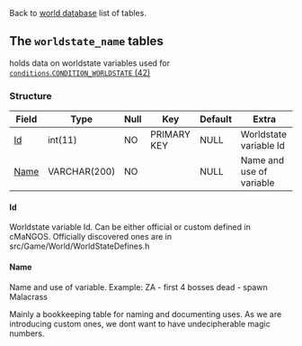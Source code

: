 Back to [world database](mangosdb_struct) list of tables.

## The `worldstate_name` tables

holds data on worldstate variables used for [`conditions`.`CONDITION_WORLDSTATE` (42)](https://github.com/cmangos/issues/wiki/conditions)

### Structure

| Field                                                | Type                  | Null | Key | Default | Extra |
| ---------------------------------------------------- | --------------------- | ---- | --- | ------- | ----- |
| [Id](worldstate_name#Id)| int(11)|NO|PRIMARY KEY|NULL|Worldstate variable Id|
| [Name](worldstate_name#Name)|VARCHAR(200)|NO||NULL|Name and use of variable|

#### Id

Worldstate variable Id. Can be either official or custom defined in cMaNGOS. Officially discovered ones are in src/Game/World/WorldStateDefines.h

#### Name

Name and use of variable. Example: ZA - first 4 bosses dead - spawn Malacrass


Mainly a bookkeeping table for naming and documenting uses. As we are introducing custom ones, we dont want to have undecipherable magic numbers.

